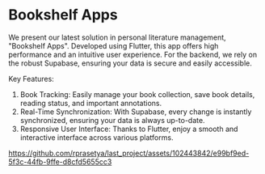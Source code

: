 # Bookshelf Apps

We present our latest solution in personal literature management, "Bookshelf Apps". Developed using Flutter, this app offers high performance and an intuitive user experience. For the backend, we rely on the robust Supabase, ensuring your data is secure and easily accessible.

Key Features:
1. Book Tracking: Easily manage your book collection, save book details, reading status, and important annotations.
2. Real-Time Synchronization: With Supabase, every change is instantly synchronized, ensuring your data is always up-to-date.
3. Responsive User Interface: Thanks to Flutter, enjoy a smooth and interactive interface across various platforms.

https://github.com/rprasetya/last_project/assets/102443842/e99bf9ed-5f3c-44fb-9ffe-d8cfd5655cc3
